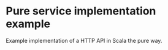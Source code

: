 # Pure service implementation example #

Example implementation of a HTTP API in Scala the pure way.

